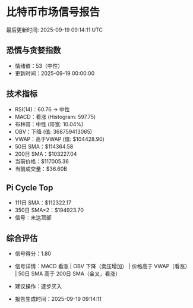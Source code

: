 # 比特币市场信号报告

最后更新时间: 2025-09-19 09:14:11 UTC

## 恐慌与贪婪指数
- 情绪值：53（中性）
- 更新时间：2025-09-19 00:00:00

## 技术指标
- RSI(14)：60.76 → 中性
- MACD：看涨 (Histogram: 597.75)
- 布林带：中性 (带宽: 10.04%)
- OBV：下降 (值: 368759413065)
- VWAP：高于VWAP (值: $104428.90)
- 50日 SMA：$114364.58
- 200日 SMA：$103227.04
- 当前价格：$117005.36
- 当前成交量：$36.60B

## Pi Cycle Top
- 111日 SMA：$112322.17
- 350日 SMA×2：$194923.70
- 信号：未达顶部

## 综合评估
- 信号得分：1.80
- 信号详情：MACD 看涨 | OBV 下降（卖压增加） | 价格高于 VWAP（看涨） | 50日 SMA 高于 200日 SMA（金叉，看涨）
- 建议操作：逐步买入

- 报告生成时间：2025-09-19 09:14:11